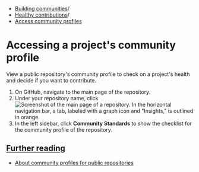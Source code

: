   * [Building communities](https://docs.github.com/en/communities "Building communities")/
  * [Healthy contributions](https://docs.github.com/en/communities/setting-up-your-project-for-healthy-contributions "Healthy contributions")/
  * [Access community profiles](https://docs.github.com/en/communities/setting-up-your-project-for-healthy-contributions/accessing-a-projects-community-profile "Access community profiles")


# Accessing a project's community profile
View a public repository's community profile to check on a project's health and decide if you want to contribute.
  1. On GitHub, navigate to the main page of the repository.
  2. Under your repository name, click 
![Screenshot of the main page of a repository. In the horizontal navigation bar, a tab, labeled with a graph icon and "Insights," is outlined in orange.](https://docs.github.com/assets/cb-52175/images/help/repository/repo-nav-insights-tab.png)
  3. In the left sidebar, click **Community Standards** to show the checklist for the community profile of the repository.


## [Further reading](https://docs.github.com/en/communities/setting-up-your-project-for-healthy-contributions/accessing-a-projects-community-profile#further-reading)
  * [About community profiles for public repositories](https://docs.github.com/en/communities/setting-up-your-project-for-healthy-contributions/about-community-profiles-for-public-repositories)


